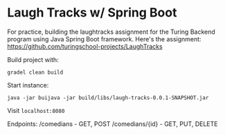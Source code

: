 # Laugh Tracks w/ Spring Boot
For practice, building the laughtracks assignment for the Turing Backend program
using Java Spring Boot framework. Here's the assignment: https://github.com/turingschool-projects/LaughTracks

Build project with:
```
gradel clean build
```

Start instance:
```
java -jar buijava -jar build/libs/laugh-tracks-0.0.1-SNAPSHOT.jar
```

Visit `localhost:8080`

Endpoints:
/comedians - GET, POST
/comedians/{id} - GET, PUT, DELETE
